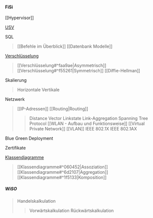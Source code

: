 #### FiSi

[[Hypervisor]]

[USV](USV)

SQL
>[[Befehle im Überblick]]
>[[Datenbank Modelle]]

[Verschlüsselung](obsidian://open?vault=Berufsschule%20Vault&file=Verschl%C3%BCsselung)
> [[Verschlüsselung#^faa9ae|Asymmetrisch]]
> [[Verschlüsselung#^f55261|Symmetrisch]]
> [[Diffie-Hellman]]

Skalierung
>Horizontale
>Vertikale

Netzwerk
> [[IP-Adressen]]
> [[Routing|Routing]]
>> Distance Vector
>> Linkstate
>> Link-Aggregation
>> Spanning Tree Protocol
> [[WLAN - Aufbau und Funktionsweise]]
> [[Virtual Private Network]]
> [[VLAN]]
> IEEE 802.1X
> IEEE 802.1AX

Blue Green Deployment

Zertifikate

[Klassendiagramme](Klassendiagramme.md)
>[[Klassendiagramme#^060452|Assoziation]]
>[[Klassendiagramme#^6d2107|Aggregation]]
>[[Klassendiagramme#^1f5133|Komposition]]

##### WiSO

> Handelskalkulation
> >Vorwärtskalkulation
> >Rückwärtskalkulation

